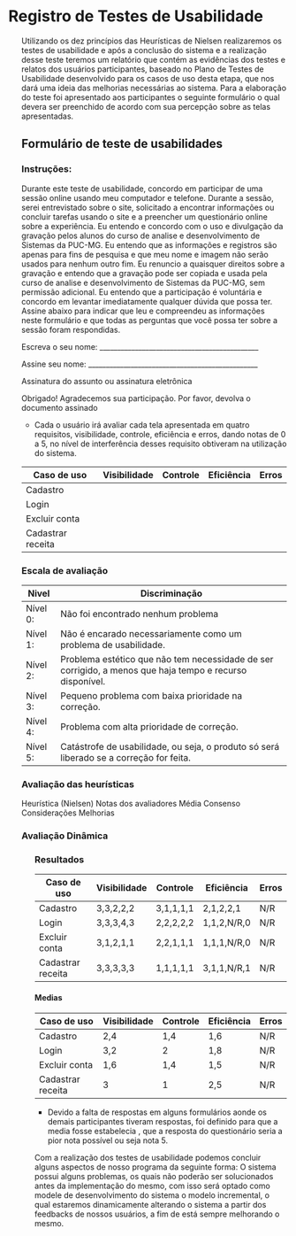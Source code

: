 # Registro de Testes de Usabilidade

<ol>

  Utilizando os dez princípios das Heurísticas de Nielsen realizaremos os testes de usabilidade e após a conclusão do sistema e a realização desse teste teremos um relatório que contém as evidências dos testes e relatos dos usuários participantes, baseado no Plano de Testes de Usabilidade desenvolvido para os casos de uso desta etapa, que nos dará uma ideia das melhorias necessárias ao sistema. 
Para  a elaboração do teste foi apresentado aos participantes o seguinte formulário o qual devera ser preenchido de acordo com sua percepção sobre as telas apresentadas. 

##  Formulário de teste de usabilidades

 ### Instruções: 

Durante este teste de usabilidade, concordo em participar de uma sessão online usando meu computador e telefone. Durante a sessão, serei entrevistado sobre o site, solicitado a encontrar informações ou concluir tarefas usando o site e a preencher um questionário online sobre a experiência.
Eu entendo e concordo com o uso e divulgação da gravação pelos alunos do curso de analise e desenvolvimento de Sistemas da PUC-MG. Eu entendo que as informações e registros são apenas para fins de pesquisa e que meu nome e imagem não serão usados para nenhum outro fim. Eu renuncio a quaisquer direitos sobre a gravação e entendo que a gravação pode ser copiada e usada pela curso de analise e desenvolvimento de Sistemas da PUC-MG, sem permissão adicional.
Eu entendo que a participação é voluntária e concordo em levantar imediatamente qualquer dúvida que possa ter.
Assine abaixo para indicar que leu e compreendeu as informações neste formulário e que todas as perguntas que você possa ter sobre a sessão foram respondidas.
	
Escreva o seu nome: _____________________________________________

Assine seu nome: ________________________________________________

Assinatura do assunto ou assinatura eletrônica <seu nome>

Obrigado!
Agradecemos sua participação.
Por favor, devolva o documento assinado 

* Cada  o usuário irá avaliar cada tela apresentada em quatro requisitos, visibilidade,  controle, eficiência e erros, dando notas de 0 a 5, no nível de interferência desses requisito obtiveram na utilização do sistema.   


|Caso de uso|	Visibilidade|	Controle| Eficiência|	Erros|
|-----------|-------------|---------|-----------|------|
Cadastro		|             |         |           |      |		
Login			  |             |         |           |      |				
Excluir conta|            |         |           |      |				
Cadastrar receita|        |         |           |      |				


### Escala de avaliação


|Nivel|Discriminação|  
|---------|-----------|  
|Nível 0: |Não foi encontrado nenhum problema| 
|Nível 1: |Não é encarado necessariamente como um problema de usabilidade.| 
|Nível 2: |Problema estético que não tem necessidade de ser corrigido, a menos que haja tempo e recurso disponível.| 
|Nível 3: |Pequeno problema com baixa prioridade na correção.| 
|Nível 4: |Problema com alta prioridade de correção.| 
|Nível 5:	|Catástrofe de usabilidade, ou seja, o produto só será liberado se a correção for feita.| 


### Avaliação das heurísticas

Heurística (Nielsen)	Notas dos avaliadores	Média	Consenso	Considerações	Melhorias
			
			
### Avaliação Dinâmica 
<ol>
	
### Resultados
|Caso de uso|	Visibilidade|	Controle| Eficiência|	Erros|
|-----------|-------------|---------|-----------|------|
|Cadastro| 3,3,2,2,2| 3,1,1,1,1 | 2,1,2,2,1|N/R         |		
|Login|3,3,3,4,3    | 2,2,2,2,2 | 1,1,2,N/R,0| N/R      |				
|Excluir conta|3,1,2,1,1| 2,2,1,1,1| 1,1,1,N/R,0| N/R   |				
|Cadastrar receita|3,3,3,3,3| 1,1,1,1,1|3,1,1,N/R,1 |N/R|

	
#### Medias 
|Caso de uso| Visibilidade| Controle| Eficiência| Erros|
|-----------|-------------|---------|-----------|------|
|Cadastro| 2,4| 1,4| 1,6| N/R|
|Login| 3,2| 2| 1,8| N/R|
|Excluir conta| 1,6| 1,4| 1,5|	N/R|
|Cadastrar receita| 3|	1| 2,5|	N/R|
	
* Devido a falta de respostas em alguns formulários aonde os demais participantes tiveram respostas, foi definido para que a media fosse estabelecia , que a resposta do questionário seria a pior nota possível ou seja nota 5.
 	
Com a realização dos testes de usabilidade podemos concluir alguns aspectos de nosso programa da seguinte forma:
O sistema possui alguns problemas, os quais não poderão ser solucionados antes da implementação do mesmo, com isso será optado como modele de desenvolvimento do sistema o modelo incremental, o qual estaremos dinamicamente alterando o sistema a partir dos feedbacks de nossos usuários, a fim de está sempre melhorando o mesmo. 
</ol>

</ol>
